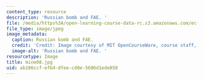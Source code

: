 ```yaml
---
content_type: resource
description: 'Russian bomb and FAE. '
file: /media/https%3A/open-learning-course-data-rc.s3.amazonaws.com/ec-s06-design-for-demining-spring-2007/ab106ccfefb4dfeecd0e5686d1ede850_mine08.jpg
file_type: image/jpeg
image_metadata:
  caption: Russian bomb and FAE.
  credit: 'Credit: Image courtesy of MIT OpenCourseWare, course staff, and students.'
  image-alt: 'Russian bomb and FAE. '
resourcetype: Image
title: mine08.jpg
uid: ab106ccf-efb4-dfee-cd0e-5686d1ede850
---
```

